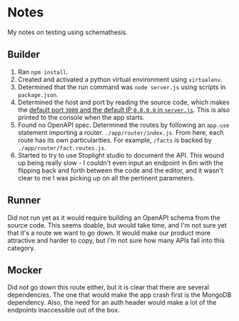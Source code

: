 # Notes

My notes on testing using schemathesis.

## Builder

1. Ran `npm install`.
1. Created and activated a python virtual environment using `virtualenv`.
1. Determined that the run command was `node server.js` using scripts in `package.json`.
1. Determined the host and port by reading the source code, which makes the [default port `3000` and the default IP `0.0.0.0` in `server.js`](./index.js). This is also printed to the console when the app starts.
1. Found no OpenAPI spec. Determined the routes by following an `app.use` statement importing a router. `./app/router/index.js`. From here, each route has its own particularities. For example, `/facts` is backed by `./app/router/fact.routes.js`.
1. Started to try to use Stoplight studio to document the API. This wound up being really slow - I couldn't even input an endpoint in 6m with the flipping back and forth between the code and the editor, and it wasn't clear to me I was picking up on all the pertinent parameters.

## Runner

Did not run yet as it would require building an OpenAPI schema from the source code. This seems doable, but would take time, and I'm not sure yet that it's a route we want to go down. It would make our product more attractive and harder to copy, but I'm not sure how many APIs fall into this category.

## Mocker

Did not go down this route either, but it is clear that there are several dependencies. The one that would make the app crash first is the MongoDB dependency. Also, the need for an auth header would make a lot of the endpoints inaccessible out of the box.